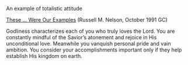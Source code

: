 
An example of totalistic attitude

[These … Were Our Examples](https://www.lds.org/general-conference/1991/10/these-were-our-examples?lang=eng) (Russell M. Nelson, October 1991 GC)

Godliness characterizes each of you who truly loves the Lord. You are constantly mindful of the Savior’s atonement and rejoice in His unconditional love. Meanwhile you vanquish personal pride and vain ambition. You consider your accomplishments important only if they help establish His kingdom on earth.
